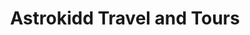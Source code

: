 ---
title: "Astrokidd Travel and Tours"
url: /dasmarinas/astrokidd-travel-and-tours/
shop: travel agency
---